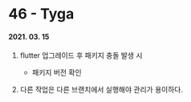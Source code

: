 46 - Tyga
========
#### 2021. 03. 15

1. flutter 업그레이드 후 패키지 충돌 발생 시
    - 패키지 버전 확인

2. 다른 작업은 다른 브랜치에서 실행해야 관리가 용이하다.
